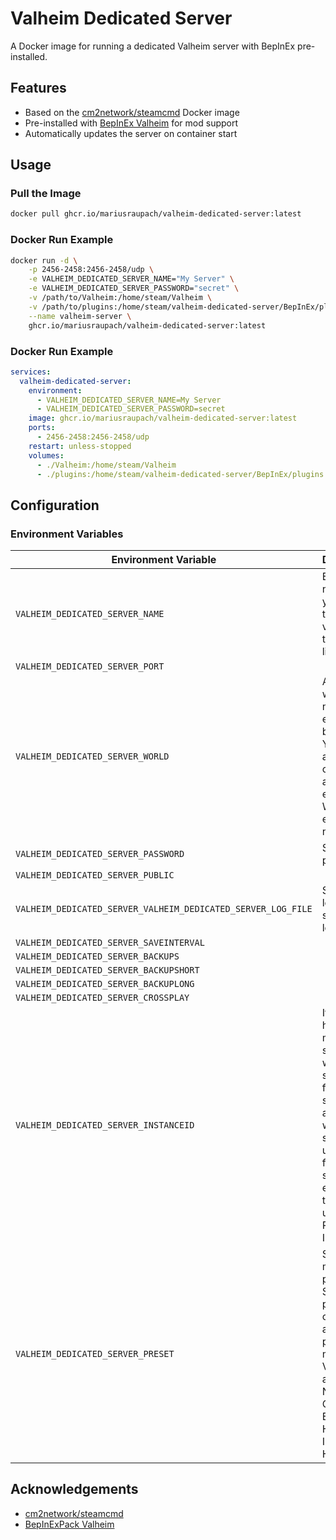 # Valheim Dedicated Server

A Docker image for running a dedicated Valheim server with BepInEx pre-installed.

## Features

- Based on the [cm2network/steamcmd](https://hub.docker.com/r/cm2network/steamcmd) Docker image
- Pre-installed with [BepInEx Valheim](https://valheim.thunderstore.io/package/denikson/BepInExPack_Valheim/) for mod support
- Automatically updates the server on container start

## Usage

### Pull the Image

```bash
docker pull ghcr.io/mariusraupach/valheim-dedicated-server:latest
```

### Docker Run Example

```bash
docker run -d \
    -p 2456-2458:2456-2458/udp \
    -e VALHEIM_DEDICATED_SERVER_NAME="My Server" \
    -e VALHEIM_DEDICATED_SERVER_PASSWORD="secret" \
    -v /path/to/Valheim:/home/steam/Valheim \
    -v /path/to/plugins:/home/steam/valheim-dedicated-server/BepInEx/plugins \
    --name valheim-server \
    ghcr.io/mariusraupach/valheim-dedicated-server:latest
```

### Docker Run Example

```yaml
services:
  valheim-dedicated-server:
    environment:
      - VALHEIM_DEDICATED_SERVER_NAME=My Server
      - VALHEIM_DEDICATED_SERVER_PASSWORD=secret
    image: ghcr.io/mariusraupach/valheim-dedicated-server:latest
    ports:
      - 2456-2458:2456-2458/udp
    restart: unless-stopped
    volumes:
      - ./Valheim:/home/steam/Valheim
      - ./plugins:/home/steam/valheim-dedicated-server/BepInEx/plugins
```

## Configuration

### Environment Variables

| Environment Variable                                         | Description                                                                                                                                                              |
| ------------------------------------------------------------ | ------------------------------------------------------------------------------------------------------------------------------------------------------------------------ |
| `VALHEIM_DEDICATED_SERVER_NAME`                              | Enter the name of your server that will be visible in the Server list.                                                                                                   |
| `VALHEIM_DEDICATED_SERVER_PORT`                              |                                                                                                                                                                          |
| `VALHEIM_DEDICATED_SERVER_WORLD`                             | A World with the name entered will be created. You may also choose an already existing World by entering its name.                                                       |
| `VALHEIM_DEDICATED_SERVER_PASSWORD`                          | Set the password.                                                                                                                                                        |
| `VALHEIM_DEDICATED_SERVER_PUBLIC`                            |                                                                                                                                                                          |
| `VALHEIM_DEDICATED_SERVER_VALHEIM_DEDICATED_SERVER_LOG_FILE` | Sets the location to save the log file.                                                                                                                                  |
| `VALHEIM_DEDICATED_SERVER_SAVEINTERVAL`                      |                                                                                                                                                                          |
| `VALHEIM_DEDICATED_SERVER_BACKUPS`                           |                                                                                                                                                                          |
| `VALHEIM_DEDICATED_SERVER_BACKUPSHORT`                       |                                                                                                                                                                          |
| `VALHEIM_DEDICATED_SERVER_BACKUPLONG`                        |                                                                                                                                                                          |
| `VALHEIM_DEDICATED_SERVER_CROSSPLAY`                         |                                                                                                                                                                          |
| `VALHEIM_DEDICATED_SERVER_INSTANCEID`                        | If you’re hosting multiple servers with the same port from the same MAC address, write something unique here for each server to ensure that they get unique PlayFab IDs. |
| `VALHEIM_DEDICATED_SERVER_PRESET`                            | Sets world modifier preset. Setting a preset will overwrite any other previous modifiers. Valid values are: Normal, Casual, Easy, Hard, Hardcore, Immersive, Hammer.     |

## Acknowledgements

- [cm2network/steamcmd](https://hub.docker.com/r/cm2network/steamcmd)
- [BepInExPack Valheim](https://valheim.thunderstore.io/package/denikson/BepInExPack_Valheim/)
